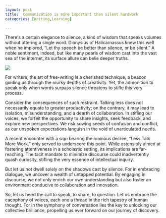 ```yaml
---
layout: post
title:  Communication is more important than silent hardwork
categories: [Writing,Learning]

---
```




There's a certain elegance to silence, a kind of wisdom that speaks volumes without uttering a single word. Dionysius of Halicarnassus knew this well when he implored, “Let thy speech be better than silence, or be silent.” A noble sentiment, indeed, but like many pearls of wisdom cast into the vast sea of the internet, its surface allure can belie deeper truths.

![](https://mysteriousadventuresblog.wordpress.com/wp-content/uploads/2023/05/pexels-photo-9818108.jpeg)

For writers, the art of free-writing is a cherished technique, a beacon guiding us through the murky depths of creativity. Yet, the admonition to speak only when words surpass silence threatens to stifle this very process. 

Consider the consequences of such restraint. Talking less does not necessarily equate to greater productivity; on the contrary, it may lead to isolation, misunderstanding, and a dearth of collaboration. In stifling our voices, we forfeit the opportunity to share insights, seek feedback, and explore new perspectives. We risk sowing seeds of confusion and conflict, as our unspoken expectations languish in the void of unarticulated needs.

A recent encounter with a sign bearing the ominous decree, “Less Talk More Work,” only served to underscore this point. While ostensibly aimed at fostering attentiveness in a scholastic setting, its implications are far-reaching. The tacit mandate to minimize discourse could inadvertently quash curiosity, stifling the very essence of intellectual inquiry.

But let us not dwell solely on the shadows cast by silence. For in embracing dialogue, we uncover a wealth of untapped potential. By engaging in discourse, we not only enrich our own understanding but also foster an environment conducive to collaboration and innovation.

So, let us heed the call to speak, to share, to question. Let us embrace the cacophony of voices, each one a thread in the rich tapestry of human thought. For in the symphony of conversation lies the key to unlocking our collective brilliance, propelling us ever forward on our journey of discovery.
